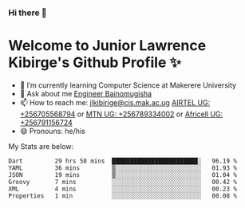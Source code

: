 ### Hi there 👋 
# Welcome to Junior Lawrence Kibirge's Github Profile ✨
 
<!--
**juniorkibirige/juniorkibirige** is a ✨ _special_ ✨ repository because its `README.md` (this file) appears on your GitHub profile.

Here are some ideas to get you started:

- 🔭 I’m currently working on ...
- 🌱 I’m currently learning ...
- 👯 I’m looking to collaborate on ...
- 🤔 I’m looking for help with ...
- 💬 Ask me about ...
- 📫 How to reach me: ...
- 😄 Pronouns: ...
- ⚡ Fun fact: ...
-->
- 🌱 I’m currently learning Computer Science at Makerere University
- 💬 Ask about me [Engineer Bainomugisha](mailto:baino@mak.ac.ug)
- 📫 How to reach me: [jlkibirige@cis.mak.ac.ug](mailto:jlkibirige@cis.mak.ac.ug) [AIRTEL UG: +256705568794](tel:+256705568794) or [MTN UG: +256789334002](tel:+256789334002) or [Africell UG: +256791156724](tel:+256791156724)
- 😄 Pronouns: he/his

My Stats are below:

<!--START_SECTION:waka-->

```text
Dart         29 hrs 58 mins  ████████████████████████░   96.19 %
YAML         36 mins         ▒░░░░░░░░░░░░░░░░░░░░░░░░   01.93 %
JSON         19 mins         ▒░░░░░░░░░░░░░░░░░░░░░░░░   01.04 %
Groovy       7 mins          ░░░░░░░░░░░░░░░░░░░░░░░░░   00.42 %
XML          4 mins          ░░░░░░░░░░░░░░░░░░░░░░░░░   00.23 %
Properties   1 min           ░░░░░░░░░░░░░░░░░░░░░░░░░   00.08 %
```

<!--END_SECTION:waka-->
